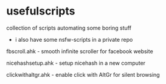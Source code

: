 # usefulscripts
collection of scripts automating some boring stuff

- i also have some nsfw-scripts in a private repo

fbscroll.ahk - smooth infinite scroller for facebook website

nicehashsetup.ahk - setup nicehash in a new computer

clickwithaltgr.ahk - enable click with AltGr for silent browsing
